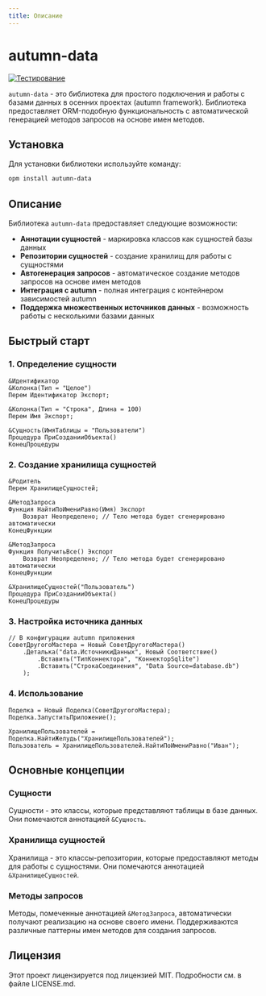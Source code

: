 ```yaml
---
title: Описание
---
```


# autumn-data

[![Тестирование](https://github.com/autumn-library/autumn-data/actions/workflows/test.yml/badge.svg?branch=master)](https://github.com/autumn-library/autumn-data/actions/workflows/test.yml)

`autumn-data` - это библиотека для простого подключения и работы с базами данных в осенних проектах (autumn framework). Библиотека предоставляет ORM-подобную функциональность с автоматической генерацией методов запросов на основе имен методов.

## Установка

Для установки библиотеки используйте команду:

```sh
opm install autumn-data
```

## Описание

Библиотека `autumn-data` предоставляет следующие возможности:

- **Аннотации сущностей** - маркировка классов как сущностей базы данных
- **Репозитории сущностей** - создание хранилищ для работы с сущностями
- **Автогенерация запросов** - автоматическое создание методов запросов на основе имен методов
- **Интеграция с autumn** - полная интеграция с контейнером зависимостей autumn
- **Поддержка множественных источников данных** - возможность работы с несколькими базами данных

## Быстрый старт

### 1. Определение сущности

```1c
&Идентификатор
&Колонка(Тип = "Целое")
Перем Идентификатор Экспорт;

&Колонка(Тип = "Строка", Длина = 100)
Перем Имя Экспорт;

&Сущность(ИмяТаблицы = "Пользователи")
Процедура ПриСозданииОбъекта()
КонецПроцедуры
```

### 2. Создание хранилища сущностей

```1c
&Родитель
Перем ХранилищеСущностей;

&МетодЗапроса
Функция НайтиПоИмениРавно(Имя) Экспорт
    Возврат Неопределено; // Тело метода будет сгенерировано автоматически
КонецФункции

&МетодЗапроса  
Функция ПолучитьВсе() Экспорт
    Возврат Неопределено; // Тело метода будет сгенерировано автоматически
КонецФункции

&ХранилищеСущностей("Пользователь")
Процедура ПриСозданииОбъекта()
КонецПроцедуры
```

### 3. Настройка источника данных

```1c
// В конфигурации autumn приложения
СоветДругогоМастера = Новый СоветДругогоМастера()
    .Деталька("data.ИсточникиДанных", Новый Соответствие()
        .Вставить("ТипКоннектора", "КоннекторSqlite")
        .Вставить("СтрокаСоединения", "Data Source=database.db")
    );
```

### 4. Использование

```1c
Поделка = Новый Поделка(СоветДругогоМастера);
Поделка.ЗапуститьПриложение();

ХранилищеПользователей = Поделка.НайтиЖелудь("ХранилищеПользователей");
Пользователь = ХранилищеПользователей.НайтиПоИмениРавно("Иван");
```

## Основные концепции

### Сущности

Сущности - это классы, которые представляют таблицы в базе данных. Они помечаются аннотацией `&Сущность`.

### Хранилища сущностей

Хранилища - это классы-репозитории, которые предоставляют методы для работы с сущностями. Они помечаются аннотацией `&ХранилищеСущностей`.

### Методы запросов

Методы, помеченные аннотацией `&МетодЗапроса`, автоматически получают реализацию на основе своего имени. Поддерживаются различные паттерны имен методов для создания запросов.

## Лицензия

Этот проект лицензируется под лицензией MIT. Подробности см. в файле LICENSE.md.